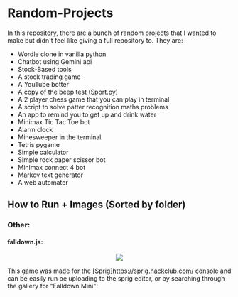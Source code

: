 # Random-Projects
In this repository, there are a bunch of random projects that I wanted to make but didn't feel like giving a full repository to. They are:
* Wordle clone in vanilla python
* Chatbot using Gemini api
* Stock-Based tools
* A stock trading game
* A YouTube botter
* A copy of the beep test (Sport.py)
* A 2 player chess game that you can play in terminal
* A script to solve patter recognition maths problems
* An app to remind you to get up and drink water 
* Minimax Tic Tac Toe bot
* Alarm clock
* Minesweeper in the terminal
* Tetris pygame
* Simple calculator
* Simple rock paper scissor bot
* Minimax connect 4 bot
* Markov text generator
* A web automater

## How to Run + Images (Sorted by folder)
### Other:
#### falldown.js:
<p align="center">
  <img src="https://github.com/user-attachments/assets/edfa1073-e6f0-4b54-88f4-ca4680ad51cb" />
</p>

This game was made for the [Sprig]<https://sprig.hackclub.com/> console and can be easily run be uploading to the sprig editor, or by searching through the gallery for "Falldown Mini"!
